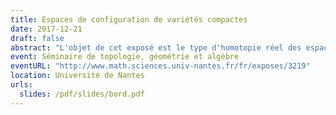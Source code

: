 ```yaml
---
title: Espaces de configuration de variétés compactes
date: 2017-12-21
draft: false
abstract: "L'objet de cet exposé est le type d'homotopie réel des espaces de configuration de variétés compactes simplement connexes, avec ou sans bord. Sous certaines conditions, nous donnons un modèle réel explicite de ces espaces de configuration et qui ne dépend que du type d'homotopie réel de la variété donnée. De plus, nous étudions l'action des opérades des petits disques sur les espaces de configuration, et nous démontrons que le modèle est compatible avec cet action. Dans le cas des variétés à bord, nous démontrons aussi que le modèle est compatible avec l'action des opérades Swiss-Cheese."
event: Séminaire de topologie, géométrie et algèbre
eventURL: "http://www.math.sciences.univ-nantes.fr/fr/exposes/3219"
location: Université de Nantes
urls:
  slides: /pdf/slides/bord.pdf
---
```

